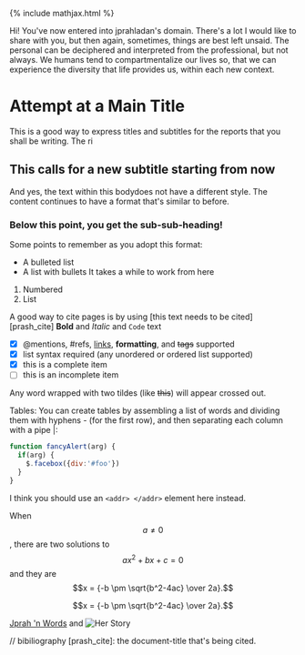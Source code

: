 {% include mathjax.html %}

Hi! You've now entered into jprahladan's domain. There's a lot I would like to share with you, but then again, sometimes, things are best left unsaid. The personal can be deciphered and interpreted from the professional, but not always. We humans tend to compartmentalize our lives so, that we can experience the diversity that life provides us, within each new context. 

# Attempt at a Main Title

This is a good way to express titles and subtitles for the reports that you shall be writing. The ri
## This calls for a new subtitle starting from now
And yes, the text within this bodydoes not have a different style. The content continues to have a format that's similar to before. 

### Below this point, you get the sub-sub-heading!
Some points to remember as you adopt this format:
- A bulleted list
- A list with bullets
It takes a while to work from here
1. Numbered
2. List

A good way to cite pages is by using [this text needs to be cited][prash_cite]
**Bold** and _Italic_ and `Code` text

- [x] @mentions, #refs, [links](), **formatting**, and <del>tags</del> supported
- [x] list syntax required (any unordered or ordered list supported)
- [x] this is a complete item
- [ ] this is an incomplete item

Any word wrapped with two tildes (like ~~this~~) will appear crossed out.

Tables: 
You can create tables by assembling a list of words and dividing them with hyphens - (for the first row), and then separating each column with a pipe |:

```javascript
function fancyAlert(arg) {
  if(arg) {
    $.facebox({div:'#foo'})
  }
}
```

I think you should use an `<addr> </addr>` element here instead.

When $$a \ne 0$$, there are two solutions to $$ax^2+bx+c=0$$ and they are
$$x = {-b \pm \sqrt{b^2-4ac} \over 2a}.$$

$$x = {-b \pm \sqrt{b^2-4ac} \over 2a}.$$


[Jprah 'n Words](http://jprahnwords.blogspot.com/2006/) and ![Her Story](https://www.flickr.com/photos/nelsonro/1097698638/in/photolist-2EZZyA-em6fCn-5zbYiw-CpHGj-69anvD-UE6WSM-4JNrRv-9BHhNk-8vEXkh-pXKvew-27EaKdX-HYibPu-eaeFWd-4E1Y3u-21Nv1Fy-27aw5iD-o28QNw-7pduNz-CQYr5R-4JSFtj-fAJ72g-qgfs8S-rDpptR-8zFpqg-Wdbn4v-62FWa1-UE6URx-93wZHH-6cnfSa-8Mx2mF-5SDGHr-6h1cqN-23indMk-KLbunS-To3ZFE-crXU5h-9EjsY3-dZRjFE-bEY8Vk-hxse2E-oKtd57-g7rmkr-4KPft2-nURVEx-44j6YG-qSPo2q-oZTWjT-9ewWeV-acxLW-jbKd5Y/)


// bibiliography
[prash_cite]: the document-title that's being cited.
